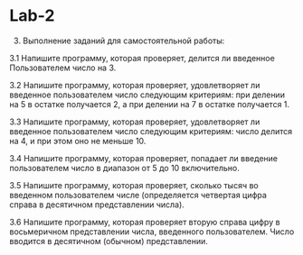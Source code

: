 # Lab-2
3. Выполнение заданий для самостоятельной работы:

3.1 Напишите программу, которая проверяет, делится ли введенное Пользователем число на 3.

3.2 Напишите программу, которая проверяет, удовлетворяет ли введенное пользователем число следующим критериям: при делении на 5 в остатке получается 2, а при делении на 7 в остатке получается 1.

3.3 Напишите программу, которая проверяет, удовлетворяет ли введенное пользователем число следующим критериям: число делится на 4, и при этом оно не меньше 10.

3.4 Напишите программу, которая проверяет, попадает ли введение пользователем число в диапазон от 5 до 10 включительно.

3.5 Напишите программу, которая проверяет, сколько тысяч во введенном пользователем числе (определяется четвертая цифра справа в десятичном представлении числа).

3.6 Напишите программу, которая проверяет вторую справа цифру в восьмеричном представлении числа, введенного пользователем. Число вводится в десятичном (обычном) представлении.
